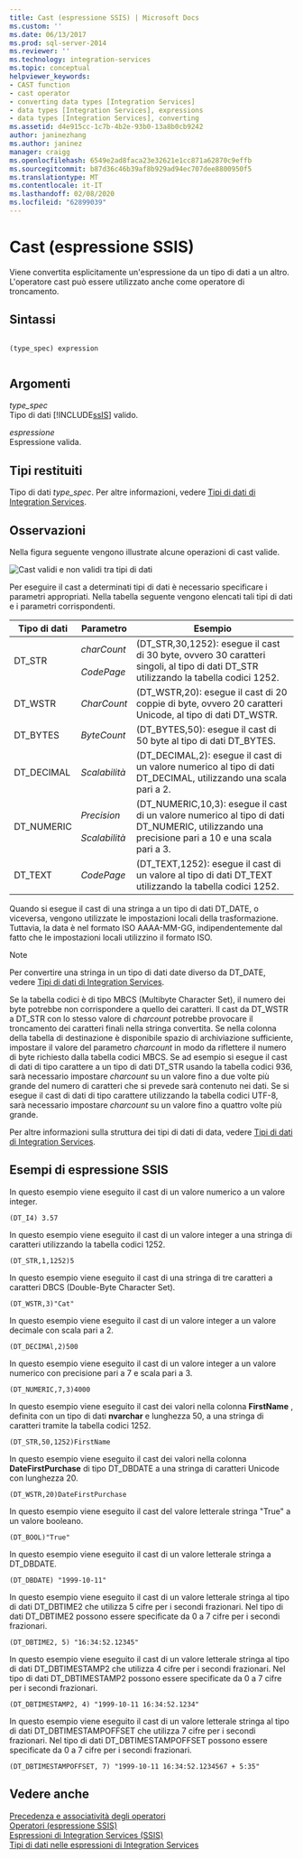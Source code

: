 ```yaml
---
title: Cast (espressione SSIS) | Microsoft Docs
ms.custom: ''
ms.date: 06/13/2017
ms.prod: sql-server-2014
ms.reviewer: ''
ms.technology: integration-services
ms.topic: conceptual
helpviewer_keywords:
- CAST function
- cast operator
- converting data types [Integration Services]
- data types [Integration Services], expressions
- data types [Integration Services], converting
ms.assetid: d4e915cc-1c7b-4b2e-93b0-13a8b0cb9242
author: janinezhang
ms.author: janinez
manager: craigg
ms.openlocfilehash: 6549e2ad8faca23e32621e1cc871a62870c9effb
ms.sourcegitcommit: b87d36c46b39af8b929ad94ec707dee8800950f5
ms.translationtype: MT
ms.contentlocale: it-IT
ms.lasthandoff: 02/08/2020
ms.locfileid: "62899039"
---
```

# <a name="cast-ssis-expression"></a>Cast (espressione SSIS)
  Viene convertita esplicitamente un'espressione da un tipo di dati a un altro. L'operatore cast può essere utilizzato anche come operatore di troncamento.  
  
## <a name="syntax"></a>Sintassi  
  
```  
  
(type_spec) expression  
  
```  
  
## <a name="arguments"></a>Argomenti  
 *type_spec*  
 Tipo di dati [!INCLUDE[ssIS](../../includes/ssis-md.md)] valido.  
  
 *espressione*  
 Espressione valida.  
  
## <a name="result-types"></a>Tipi restituiti  
 Tipo di dati *type_spec*. Per altre informazioni, vedere [Tipi di dati di Integration Services](../data-flow/integration-services-data-types.md).  
  
## <a name="remarks"></a>Osservazioni  
 Nella figura seguente vengono illustrate alcune operazioni di cast valide.  
  
 ![Cast validi e non validi tra tipi di dati](../media/data-conversion.gif "Cast validi e non validi tra tipi di dati")  
  
 Per eseguire il cast a determinati tipi di dati è necessario specificare i parametri appropriati. Nella tabella seguente vengono elencati tali tipi di dati e i parametri corrispondenti.  
  
|Tipo di dati|Parametro|Esempio|  
|---------------|---------------|-------------|  
|DT_STR|*charCount*<br /><br /> *CodePage*|(DT_STR,30,1252): esegue il cast di 30 byte, ovvero 30 caratteri singoli, al tipo di dati DT_STR utilizzando la tabella codici 1252.|  
|DT_WSTR|*CharCount*|(DT_WSTR,20): esegue il cast di 20 coppie di byte, ovvero 20 caratteri Unicode, al tipo di dati DT_WSTR.|  
|DT_BYTES|*ByteCount*|(DT_BYTES,50): esegue il cast di 50 byte al tipo di dati DT_BYTES.|  
|DT_DECIMAL|*Scalabilità*|(DT_DECIMAL,2): esegue il cast di un valore numerico al tipo di dati DT_DECIMAL, utilizzando una scala pari a 2.|  
|DT_NUMERIC|*Precision*<br /><br /> *Scalabilità*|(DT_NUMERIC,10,3): esegue il cast di un valore numerico al tipo di dati DT_NUMERIC, utilizzando una precisione pari a 10 e una scala pari a 3.|  
|DT_TEXT|*CodePage*|(DT_TEXT,1252): esegue il cast di un valore al tipo di dati DT_TEXT utilizzando la tabella codici 1252.|  
  
 Quando si esegue il cast di una stringa a un tipo di dati DT_DATE, o viceversa, vengono utilizzate le impostazioni locali della trasformazione. Tuttavia, la data è nel formato ISO AAAA-MM-GG, indipendentemente dal fatto che le impostazioni locali utilizzino il formato ISO.  
  
> [!NOTE]  
>  Per convertire una stringa in un tipo di dati date diverso da DT_DATE, vedere [Tipi di dati di Integration Services](../data-flow/integration-services-data-types.md).  
  
 Se la tabella codici è di tipo MBCS (Multibyte Character Set), il numero dei byte potrebbe non corrispondere a quello dei caratteri. Il cast da DT_WSTR a DT_STR con lo stesso valore di *charcount* potrebbe provocare il troncamento dei caratteri finali nella stringa convertita. Se nella colonna della tabella di destinazione è disponibile spazio di archiviazione sufficiente, impostare il valore del parametro *charcount* in modo da riflettere il numero di byte richiesto dalla tabella codici MBCS. Se ad esempio si esegue il cast di dati di tipo carattere a un tipo di dati DT_STR usando la tabella codici 936, sarà necessario impostare *charcount* su un valore fino a due volte più grande del numero di caratteri che si prevede sarà contenuto nei dati. Se si esegue il cast di dati di tipo carattere utilizzando la tabella codici UTF-8, sarà necessario impostare *charcount* su un valore fino a quattro volte più grande.  
  
 Per altre informazioni sulla struttura dei tipi di dati di data, vedere [Tipi di dati di Integration Services](../data-flow/integration-services-data-types.md).  
  
## <a name="ssis-expression-examples"></a>Esempi di espressione SSIS  
 In questo esempio viene eseguito il cast di un valore numerico a un valore integer.  
  
```  
(DT_I4) 3.57  
```  
  
 In questo esempio viene eseguito il cast di un valore integer a una stringa di caratteri utilizzando la tabella codici 1252.  
  
```  
(DT_STR,1,1252)5  
```  
  
 In questo esempio viene eseguito il cast di una stringa di tre caratteri a caratteri DBCS (Double-Byte Character Set).  
  
```  
(DT_WSTR,3)"Cat"  
```  
  
 In questo esempio viene eseguito il cast di un valore integer a un valore decimale con scala pari a 2.  
  
```  
(DT_DECIMAl,2)500  
```  
  
 In questo esempio viene eseguito il cast di un valore integer a un valore numerico con precisione pari a 7 e scala pari a 3.  
  
```  
(DT_NUMERIC,7,3)4000  
```  
  
 In questo esempio viene eseguito il cast dei valori nella colonna **FirstName** , definita con un tipo di dati **nvarchar** e lunghezza 50, a una stringa di caratteri tramite la tabella codici 1252.  
  
```  
(DT_STR,50,1252)FirstName  
```  
  
 In questo esempio viene eseguito il cast dei valori nella colonna **DateFirstPurchase** di tipo DT_DBDATE a una stringa di caratteri Unicode con lunghezza 20.  
  
```  
(DT_WSTR,20)DateFirstPurchase  
```  
  
 In questo esempio viene eseguito il cast del valore letterale stringa "True" a un valore booleano.  
  
```  
(DT_BOOL)"True"  
```  
  
 In questo esempio viene eseguito il cast di un valore letterale stringa a DT_DBDATE.  
  
```  
(DT_DBDATE) "1999-10-11"  
```  
  
 In questo esempio viene eseguito il cast di un valore letterale stringa al tipo di dati DT_DBTIME2 che utilizza 5 cifre per i secondi frazionari. Nel tipo di dati DT_DBTIME2 possono essere specificate da 0 a 7 cifre per i secondi frazionari.  
  
```  
(DT_DBTIME2, 5) "16:34:52.12345"  
```  
  
 In questo esempio viene eseguito il cast di un valore letterale stringa al tipo di dati DT_DBTIMESTAMP2 che utilizza 4 cifre per i secondi frazionari. Nel tipo di dati DT_DBTIMESTAMP2 possono essere specificate da 0 a 7 cifre per i secondi frazionari.  
  
```  
(DT_DBTIMESTAMP2, 4) "1999-10-11 16:34:52.1234"  
```  
  
 In questo esempio viene eseguito il cast di un valore letterale stringa al tipo di dati DT_DBTIMESTAMPOFFSET che utilizza 7 cifre per i secondi frazionari. Nel tipo di dati DT_DBTIMESTAMPOFFSET possono essere specificate da 0 a 7 cifre per i secondi frazionari.  
  
```  
(DT_DBTIMESTAMPOFFSET, 7) "1999-10-11 16:34:52.1234567 + 5:35"  
```  
  
## <a name="see-also"></a>Vedere anche  
 [Precedenza e associatività degli operatori](operator-precedence-and-associativity.md)   
 [Operatori &#40;espressione SSIS&#41;](operators-ssis-expression.md)   
 [Espressioni di Integration Services &#40;SSIS&#41;](integration-services-ssis-expressions.md)   
 [Tipi di dati nelle espressioni di Integration Services](integration-services-data-types-in-expressions.md)  
  
  
